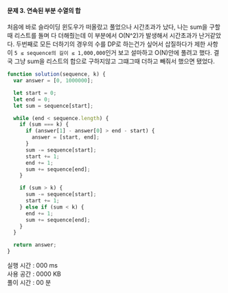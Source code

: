 #### 문제 3. 연속된 부분 수열의 합

처음에 바로 슬라이딩 윈도우가 떠올랐고 풀었으나 시간초과가 났다, 나는 sum을 구할 때 리스트를 돌며 다 더해줬는데 이 부분에서 O(N^2)가 발생해서 시간초과가 난거같았다.
두번째로 모든 더하기의 경우의 수를 DP로 하는건가 싶어서 삽질하다가 제한 사항이 `5 ≤ sequence의 길이 ≤ 1,000,000`인거 보고 설마하고 O(N)안에 풀려고 했다.
결국 그냥 sum을 리스트의 합으로 구하지않고 그떄그때 더하고 빼줘서 했으면 됐었다.

```javascript
function solution(sequence, k) {
  var answer = [0, 1000000];

  let start = 0;
  let end = 0;
  let sum = sequence[start];

  while (end < sequence.length) {
    if (sum === k) {
      if (answer[1] - answer[0] > end - start) {
        answer = [start, end];
      }
      sum -= sequence[start];
      start += 1;
      end += 1;
      sum += sequence[end];
    }

    if (sum > k) {
      sum -= sequence[start];
      start += 1;
    } else if (sum < k) {
      end += 1;
      sum += sequence[end];
    }
  }

  return answer;
}
```

실행 시간 : 000 ms    
사용 공간 : 0000 KB  
풀이 시간 : 00 분
